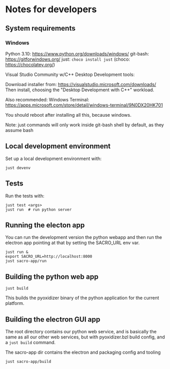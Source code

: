 # Notes for developers

## System requirements

### Windows

Python 3.10: https://www.python.org/downloads/windows/
git-bash: https://gitforwindows.org/
just: `choco install just` (choco: https://chocolatey.org/)

Visual Studio Community w/C++ Desktop Development tools:

Download installer from: https://visualstudio.microsoft.com/downloads/
Then install, choosing the "Desktop Development with C++" workload.

Also recommended: Windows Terminal: https://apps.microsoft.com/store/detail/windows-terminal/9N0DX20HK701

You should reboot after installing all this, because windows.

Note: just commands will only work inside git-bash shell by default, as they assume bash

## Local development environment

Set up a local development environment with:
```
just devenv
```

## Tests
Run the tests with:
```
just test <args>
just run  # run python server
```

## Running the electon app

You can run the development version the python webapp and then run the electron
app pointing at that by setting the SACRO_URL env var.

```
just run &
export SACRO_URL=http://localhost:8000
just sacro-app/run
```


## Building the python web app

```
just build
```

This builds the pyoxidizer binary of the python application for the current platform.


## Building the electron GUI app

The root directory contains our python web service, and is basically the same
as all our other web services, but with pyoxidizer.bzl build config, and a
`just build` command.

The sacro-app dir contains the electron and packaging config and tooling

```
just sacro-app/build
```



